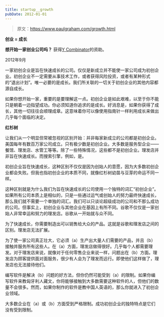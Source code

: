 ```yaml
---
title: startup__growth
pubDate: 2012-01-01
---
```


> 原文：https://www.paulgraham.com/growth.html 

            
**创业 = 成长**

**想开始一家创业公司吗？** 获得[Y Combinator](http://ycombinator.com/apply.html)的资助。

2012年9月

一家初创企业是旨在快速成长的公司。仅仅是新成立并不能使一家公司成为初创企业。初创企业不一定需要从事技术工作，或者获得风险投资，或者有某种形式的“退出计划”。唯一必要的是成长。我们所关联的一切关于初创企业的其他内容都源自成长。

如果你想开始一家，重要的是要理解这一点。初创企业是如此艰难，以至于你不能只是朝着一边指望成功。你必须知道你追求的是成长。好消息是，如果你获得了成长，其他一切往往会顺理成章。这意味着你可以像使用指南针一样利用成长来做出几乎每个面临的决定。

**红杉树**

让我们从一个明显但常被忽视的区别开始：并非每家新成立的公司都是初创企业。美国每年有数百万家公司成立。只有极少数是初创企业。大多数是服务型企业——餐馆、理发店、水管工等等。除了一些特殊情况，这些都不是初创企业。理发店并非旨在快速成长。而搜索引擎，例如，是。

初创企业旨在快速成长，这种区别不仅仅是因为创始人的意愿，因为大多数初创企业都会失败。但我也指初创企业的本质不同，就像红杉树幼苗与豆芽的命运不同一样。

这种区别就是为什么我们为旨在快速成长的公司使用一个独特的词汇“初创企业”。如果所有公司本质上是相似的，只是一些通过运气或创始人的努力最终快速成长，那么我们就不需要一个单独的词汇。我们可以只谈论超级成功的公司和不那么成功的公司。但事实上，初创企业与其他企业在基因上有所不同。谷歌不仅仅是一家创始人非常幸运和努力的理发店。谷歌从一开始就与众不同。

为了快速成长，你需要制造出可以销售给大众的产品。这就是谷歌和理发店之间的区别。理发店无法扩展。

为了使一家公司真正壮大，它必须（a）生产出大量人们需要的产品，并且（b）接触并服务所有这些人。在（a）方面，理发店做得很好。几乎每个人都需要理发。对于理发店来说，就像对于任何零售企业来说一样，问题出在（b）方面。理发店为顾客提供面对面服务，很少有人会为了理发而远行。即使他们这样做了，理发店也无法接待他们。

编写软件是解决（b）问题的好方法，但你仍然可能受到（a）的限制。如果你编写软件来教匈牙利人藏文，你将能够接触到大多数需要这种软件的人，但他们的数量不会很多。然而，如果你制作的软件是教中国人英语的，那么你就进入了初创企业领域。

大多数企业在（a）或（b）方面受到严格限制。成功初创企业的独特特点是它们没有受到限制。
